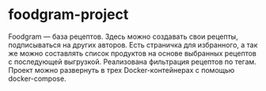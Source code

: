 # foodgram-project

Foodgram — база рецептов. Здесь можно создавать свои рецепты, подписываться на других авторов. Есть страничка для избранного, а так же можно составлять список продуктов на основе выбранных рецептов с последующей выгрузкой. Реализована фильтрация рецептов по тегам. Проект можно развернуть в трех Docker-контейнерах с помощью docker-compose.

